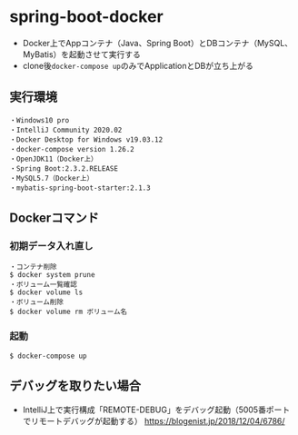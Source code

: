 # spring-boot-docker
- Docker上でAppコンテナ（Java、Spring Boot）とDBコンテナ（MySQL、MyBatis）を起動させて実行する
- clone後`docker-compose up`のみでApplicationとDBが立ち上がる

## 実行環境
```
・Windows10 pro
・IntelliJ Community 2020.02
・Docker Desktop for Windows v19.03.12
・docker-compose version 1.26.2
・OpenJDK11（Docker上）
・Spring Boot:2.3.2.RELEASE
・MySQL5.7（Docker上）
・mybatis-spring-boot-starter:2.1.3
```

## Dockerコマンド
### 初期データ入れ直し
```
・コンテナ削除
$ docker system prune
・ボリューム一覧確認
$ docker volume ls
・ボリューム削除
$ docker volume rm ボリューム名
```

### 起動
```
$ docker-compose up
```

## デバッグを取りたい場合
- IntelliJ上で実行構成「REMOTE-DEBUG」をデバッグ起動（5005番ポートでリモートデバッグが起動する）
 https://blogenist.jp/2018/12/04/6786/
